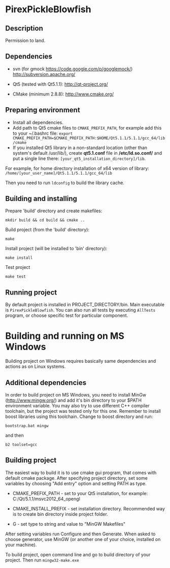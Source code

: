 PirexPickleBlowfish
===================
Description
-----------

Permission to land.

Dependencies
------------

* svn (for gmock https://code.google.com/p/googlemock/)
http://subversion.apache.org/

* Qt5 (tested with Qt5.1.1):
http://qt-project.org/

* CMake (minimum 2.8.8):
http://www.cmake.org/

Preparing environment
---------------------

* Install all dependencies.
* Add path to Qt5 cmake files to `CMAKE_PREFIX_PATH`, for example add this to your ~/.bashrc file:
`export CMAKE_PREFIX_PATH=$CMAKE_PREFIX_PATH:$HOME/Qt5.1.1/5.1.1/gcc_64/lib/cmake`
* If you installed Qt5 library in a non-standard location (other than system's default /usr/lib/), create **qt5.1.conf** file in **/etc/ld.so.conf/** and put a single line there:
`[your_qt5_installation_directory]/lib`. 

For example, for home directory installation of x64 version of library:
`/home/[your_user_name]/Qt5.1.1/5.1.1/gcc_64/lib`

Then you need to run `ldconfig` to build the library cache. 


Building and installing
-----------------------

Prepare 'build' directory and create makefiles:

`mkdir build && cd build && cmake ..`

Build project (from the 'build' directory):

`make`

Install project (will be installed to 'bin' directory):

`make install`

Test project

`make test`

Running project
---------------

By default project is installed in PROJECT_DIRECTORY/bin. Main executable is `PirexPickleBlowfish`. You can also run all tests by executing `AllTests` program, or choose specific test for particular component. 


Building and running on MS Windows
==================================

Building project on Windows requires basically same dependencies and actions as on Linux systems. 

Additional dependencies
-----------------------

In order to build project on MS Windows, you need to install MinGw (http://www.mingw.org/) and add it's bin directory to your $PATH environment variable. You may also try to use different C++ compiler toolchain, but the project was tested only for this one. Remember to install boost libraries using this toolchain. Change to boost directory and run: 

`bootstrap.bat mingw`

and then 

`b2 toolset=gcc`

Building project
----------------
The easiest way to build it is to use cmake gui program, that comes with default cmake package. After specifying project directory, set some variables by choosing "Add entry" option and setting PATH as type. 

* CMAKE_PREFIX_PATH - set to your Qt5 installation, for example: C:/Qt/5.1.1/msvc2012_64_opengl

* CMAKE_INSTALL_PREFIX - set installation directory. Recommended way is to create bin directory inside project folder. 

* G - set type to string and value to "MinGW Makefiles"

After setting variables run Configure and then Generate.
When asked to choose generator, use MinGW (or another one of your choice, installed on your machine). 

To build project, open command line and go to build directory of your project. Then run `mingw32-make.exe` 